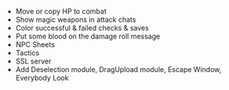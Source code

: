 * Move or copy HP to combat
* Show magic weapons in attack chats
* Color successful & failed checks & saves
* Put some blood on the damage roll message
* NPC Sheets
* Tactics
* SSL server
* Add Deselection module, DragUpload module, Escape Window, Everybody Look